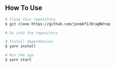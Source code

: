 <p align="center">
  <img alt="" src="https://res.cloudinary.com/jonabf1/video/upload/v1566217052/bandicam_2019-08-19_09-14-11-800_cvhdgz.gif">
</p>

## How To Use

```bash
# Clone this repository
$ git clone https://github.com/jonabf1/DragNdrop

# Go into the repository

# Install dependencies
$ yarn install

# Run the app 
$ yarn start 
```
